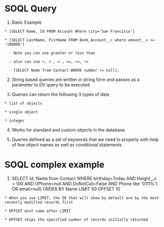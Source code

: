 # SOQL Query

  1. Basic Example

    * [SELECT Name, Id FROM Account Where city='San Francisco']

    * [SELECT LastName, FistName FROM Bank_Account__c where amount__v >= '100000']

      - Note you can use greater or less than 

      - also can use >, < , = , <=, >=, !=

      - [SELECT Name from Contact WHERE number != null];

  2. String based queries are written in string form and passes as a parameter to DV query to be executed 

  3. Queries can return the following 3 types of data 

    * list of objects 

    * single object 

    * integer 

  4. Works for standard and custom objects in the database. 

  5. Queries defined as a set of keywords that we need to properly with help of few object names as well as conditional statements

# SOQL complex example

  1. SELECT Id, Name from Contact WHERE birthday=Today AND Height__c > 100 
    AND ((Phone=null  AND DoNotCall=False AND Phone like '0111%') OR email=null)
    ORDER BY Name 
    LIMIT 50
    OFFSET 10

    * When you use LIMIT, the 50 that will show by default are by the most recently modified records first 

    * OFFSET must come after LIMIT 

    * OFFSET skips the specified number of records initially returned

  

   